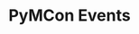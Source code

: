 ---
title: "PyMCon Events"
description: "Join us to explore the cutting-edge development of PyMC, with talks from industry leaders and ample opportunity to connect with like-minded individuals. Don't miss out on this exciting event!"
slug: "events"
weight: 40
layout: "events"
---